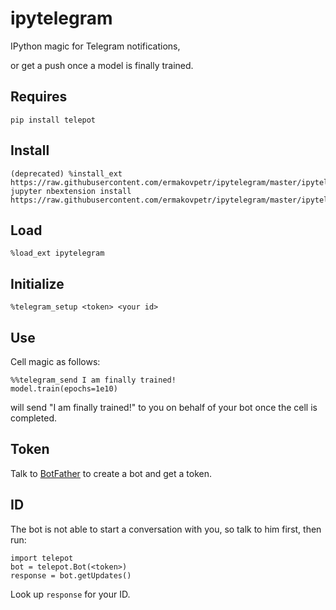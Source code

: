 # ipytelegram
IPython magic for Telegram notifications,

or get a push once a model is finally trained.

Requires
-------------
    pip install telepot

Install
-------------
    (deprecated) %install_ext https://raw.githubusercontent.com/ermakovpetr/ipytelegram/master/ipytelegram.py
    jupyter nbextension install https://raw.githubusercontent.com/ermakovpetr/ipytelegram/master/ipytelegram.py

Load
-------------
    %load_ext ipytelegram

Initialize
-------------
    %telegram_setup <token> <your id>

Use
-------------
Cell magic as follows:

    %%telegram_send I am finally trained!
    model.train(epochs=1e10)

will send "I am finally trained!" to you on behalf of your bot once the cell is completed.

Token
-------------
Talk to [BotFather](https://telegram.me/botfather) to create a bot and get a token.

ID
-------------
The bot is not able to start a conversation with you, so talk to him first, then run:

    import telepot
    bot = telepot.Bot(<token>)
    response = bot.getUpdates()

Look up `response` for your ID.
